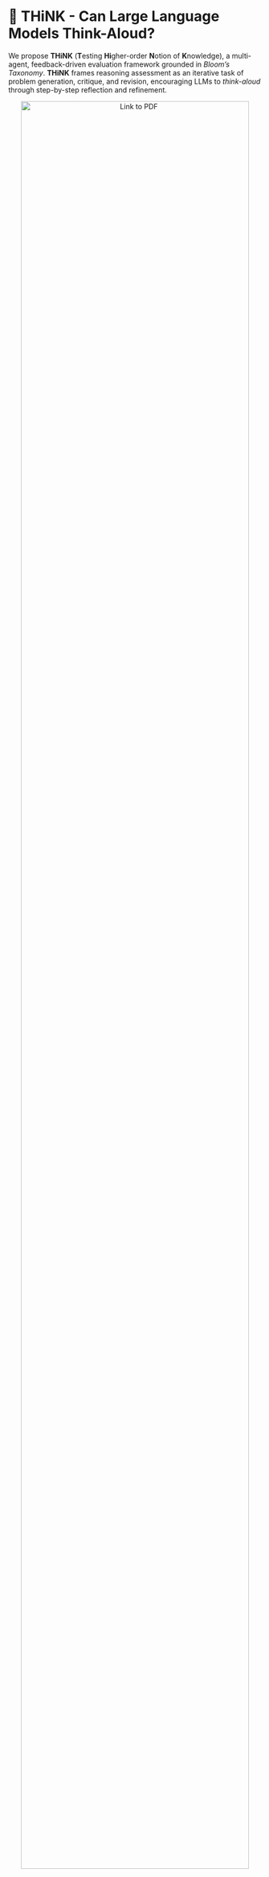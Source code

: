 # 🧠 THiNK - Can Large Language Models Think-Aloud?
We propose **THiNK** (**T**esting **Hi**gher-order **N**otion of **K**nowledge), a multi-agent, feedback-driven evaluation framework grounded in *Bloom’s Taxonomy*. **THiNK** frames reasoning assessment as an iterative task of problem generation, critique, and revision, encouraging LLMs to *think-aloud* through step-by-step reflection and refinement.


<div align="center">
    <img src="./pic/Think_pipeline" alt="Link to PDF" height="auto" style="width:95%;">
</div>

## 📋 Prerequisites
- OpenAI API key (for GPT model)
- HuggingFace API key (for Open-source model)
- Your own tested model 

## 🚀 Quick Start

1. **Clone the repository**:
   ```bash
   git clone [your-repo-url]
   cd [your-repo-name]
   ```

2. **Install dependencies**:
   ```bash
   pip install -r requirements.txt
   ```

3. **Configure the model**:
   Edit `config.json` to set your preferred model parameters:
   ```json
   {
       "models": {
           "gpt": {
               "name": "o1-mini",
               "base_url": "your-api-base-url",
               "temperature": 0,
               "max_iterations": 3,
               "quality_threshold": 0.7
           }
       }
   }
   ```

4. **Run the pipeline**:
   ```bash
   python run.py --model gpt --api_key your_api_key --num_questions 120 --max_iterations 3
   ```

## 📊 Output Files

The pipeline generates several output files:
- `bad_questions_evaluation_results.json`: Detailed evaluation results
- `round_metrics.csv`: Metrics for each iteration
- `results/cognitive_performance_table.tex`: LaTeX table of cognitive performance

## 🛠️ Usage

### Basic Usage
```bash
python run.py --model [gpt|open_source] --api_key YOUR_API_KEY
```

### Advanced Options
```bash
python run.py --model gpt \
              --api_key YOUR_API_KEY \
              --num_questions 50 \
              --max_iterations 5
```

### Parameters
- `--model`: Choose between 'gpt' or 'open_source'
- `--api_key`: Your API key for the selected model
- `--num_questions`: Number of questions to process (default: 120)
- `--max_iterations`: Maximum iterations per question (default: 3)


## 📈 Analysis

The framework provides a comprehensive analysis of question quality:
- Cognitive level performance
- Quality score progression
- Agent agreement metrics
- Improvement suggestions

Results are available in both JSON and CSV formats, with LaTeX table generation for academic papers.

## 🤝 Reference
This is an under-review anonymous GitHub conference page
